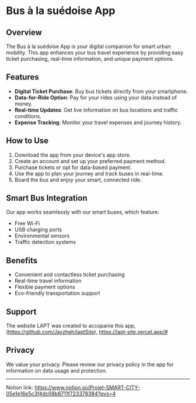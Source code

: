 # Bus à la suédoise App

## Overview

The Bus à la suédoise App is your digital companion for smart urban mobility. This app enhances your bus travel experience by providing easy ticket purchasing, real-time information, and unique payment options.

## Features

- **Digital Ticket Purchase**: Buy bus tickets directly from your smartphone.
- **Data-for-Ride Option**: Pay for your rides using your data instead of money.
- **Real-time Updates**: Get live information on bus locations and traffic conditions.
- **Expense Tracking**: Monitor your travel expenses and journey history.

## How to Use

1. Download the app from your device's app store.
2. Create an account and set up your preferred payment method.
3. Purchase tickets or opt for data-based payment.
4. Use the app to plan your journey and track buses in real-time.
5. Board the bus and enjoy your smart, connected ride.

## Smart Bus Integration

Our app works seamlessly with our smart buses, which feature:

- Free Wi-Fi
- USB charging ports
- Environmental sensors
- Traffic detection systems

## Benefits

- Convenient and contactless ticket purchasing
- Real-time travel information
- Flexible payment options
- Eco-friendly transportation support

## Support

The website LAPT was created to accopanie this app, (https://github.com/Jayzheh/laptSite), https://lapt-site.vercel.app/#

## Privacy

We value your privacy. Please review our privacy policy in the app for information on data usage and protection.

---

Notion link: https://www.notion.so/Projet-SMART-CITY-05e1e16e5c3f4dc08b8711f723378384?pvs=4 
